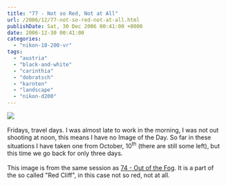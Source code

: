 ```yaml
---
title: "77 - Not so Red, Not at All"
url: /2006/12/77-not-so-red-not-at-all.html
publishDate: Sat, 30 Dec 2006 00:41:00 +0000
date: 2006-12-30 00:41:00
categories: 
  - "nikon-18-200-vr"
tags: 
  - "austria"
  - "black-and-white"
  - "carinthia"
  - "dobratsch"
  - "karnten"
  - "landscape"
  - "nikon-d200"
---
```

<a href="https://d25zfm9zpd7gm5.cloudfront.net/1200x1200/2006/20061226_161237_bw.jpg"><img src="https://d25zfm9zpd7gm5.cloudfront.net/0600x0600/2006/20061226_161237_bw.jpg"/></a><br/><br/>Fridays, travel days. I was almost late to work in the morning, I was not out shooting at noon, this means I have no Image of the Day. So far in these situations I have taken one from October, 10<sup>th</sup> (there are still some left), but this time we go back for only three days.<br/><br/>This image is from the same session as <a href="/2006/12/74-out-of-fog.html" target="_blank">74 - Out of the Fog</a>. It is a part of the so called "Red Cliff", in this case not so red, not at all.
